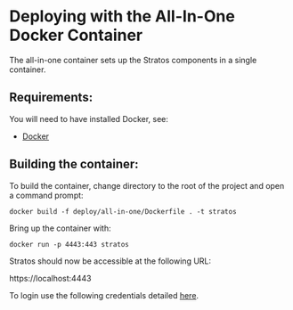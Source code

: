 # Deploying with the All-In-One Docker Container

The all-in-one container sets up the Stratos components in a single container.

## Requirements:

You will need to have installed Docker, see:

* [Docker](https://docs.docker.com/engine/installation/)

## Building the container:

To build the container, change directory to the root of the project and open a command prompt:

```
docker build -f deploy/all-in-one/Dockerfile . -t stratos
```

Bring up the container with:

```
docker run -p 4443:443 stratos
```

Stratos should now be accessible at the following URL:

https://localhost:4443

To login use the following credentials detailed [here](../../docs/access.md).
